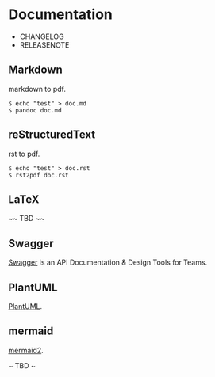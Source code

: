# Documentation

- CHANGELOG
- RELEASENOTE

## Markdown

markdown to pdf.

```console
$ echo "test" > doc.md
$ pandoc doc.md
```

## reStructuredText

rst to pdf.

```console
$ echo "test" > doc.rst
$ rst2pdf doc.rst
```

## LaTeX

~~ TBD ~~

## Swagger

[Swagger]((https://swagger.io/)) is an API Documentation & Design Tools for Teams.

## PlantUML

[PlantUML](https://plantuml.com/zh/).

## mermaid

[mermaid2](https://pypi.org/project/mkdocs-mermaid2-plugin/).

~ TBD ~